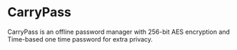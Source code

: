 # CarryPass

CarryPass is an offline password manager with 256-bit AES encryption and Time-based one time password for extra privacy.

